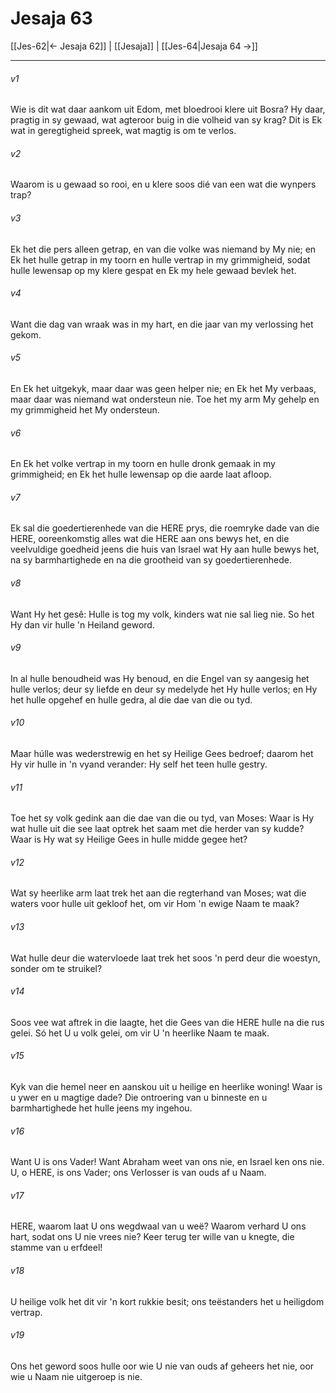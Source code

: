 # Jesaja 63

[[Jes-62|← Jesaja 62]] | [[Jesaja]] | [[Jes-64|Jesaja 64 →]]
***

###### v1
Wie is dit wat daar aankom uit Edom, met bloedrooi klere uit Bosra? Hy daar, pragtig in sy gewaad, wat agteroor buig in die volheid van sy krag? Dit is Ek wat in geregtigheid spreek, wat magtig is om te verlos. 
###### v2
Waarom is u gewaad so rooi, en u klere soos dié van een wat die wynpers trap? 
###### v3
Ek het die pers alleen getrap, en van die volke was niemand by My nie; en Ek het hulle getrap in my toorn en hulle vertrap in my grimmigheid, sodat hulle lewensap op my klere gespat en Ek my hele gewaad bevlek het. 
###### v4
Want die dag van wraak was in my hart, en die jaar van my verlossing het gekom. 
###### v5
En Ek het uitgekyk, maar daar was geen helper nie; en Ek het My verbaas, maar daar was niemand wat ondersteun nie. Toe het my arm My gehelp en my grimmigheid het My ondersteun. 
###### v6
En Ek het volke vertrap in my toorn en hulle dronk gemaak in my grimmigheid; en Ek het hulle lewensap op die aarde laat afloop. 
###### v7
Ek sal die goedertierenhede van die HERE prys, die roemryke dade van die HERE, ooreenkomstig alles wat die HERE aan ons bewys het, en die veelvuldige goedheid jeens die huis van Israel wat Hy aan hulle bewys het, na sy barmhartighede en na die grootheid van sy goedertierenhede. 
###### v8
Want Hy het gesê: Hulle is tog my volk, kinders wat nie sal lieg nie. So het Hy dan vir hulle 'n Heiland geword. 
###### v9
In al hulle benoudheid was Hy benoud, en die Engel van sy aangesig het hulle verlos; deur sy liefde en deur sy medelyde het Hy hulle verlos; en Hy het hulle opgehef en hulle gedra, al die dae van die ou tyd. 
###### v10
Maar húlle was wederstrewig en het sy Heilige Gees bedroef; daarom het Hy vir hulle in 'n vyand verander: Hy self het teen hulle gestry. 
###### v11
Toe het sy volk gedink aan die dae van die ou tyd, van Moses: Waar is Hy wat hulle uit die see laat optrek het saam met die herder van sy kudde? Waar is Hy wat sy Heilige Gees in hulle midde gegee het? 
###### v12
Wat sy heerlike arm laat trek het aan die regterhand van Moses; wat die waters voor hulle uit gekloof het, om vir Hom 'n ewige Naam te maak? 
###### v13
Wat hulle deur die watervloede laat trek het soos 'n perd deur die woestyn, sonder om te struikel? 
###### v14
Soos vee wat aftrek in die laagte, het die Gees van die HERE hulle na die rus gelei. Só het U u volk gelei, om vir U 'n heerlike Naam te maak. 
###### v15
Kyk van die hemel neer en aanskou uit u heilige en heerlike woning! Waar is u ywer en u magtige dade? Die ontroering van u binneste en u barmhartighede het hulle jeens my ingehou. 
###### v16
Want U is ons Vader! Want Abraham weet van ons nie, en Israel ken ons nie. U, o HERE, is ons Vader; ons Verlosser is van ouds af u Naam. 
###### v17
HERE, waarom laat U ons wegdwaal van u weë? Waarom verhard U ons hart, sodat ons U nie vrees nie? Keer terug ter wille van u knegte, die stamme van u erfdeel! 
###### v18
U heilige volk het dit vir 'n kort rukkie besit; ons teëstanders het u heiligdom vertrap. 
###### v19
Ons het geword soos hulle oor wie U nie van ouds af geheers het nie, oor wie u Naam nie uitgeroep is nie. 
